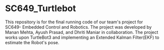 # SC649_Turtlebot
This repository is for the final running code of our team's project for SC649- Embedded Control and Robotics. The project was developed by Manan Mehta, Ayush Prasad, and Dhriti Maniar in collaboration.
The project works upon TurtleBot3 and implementing an Extended Kalman Filter(EKF) to estimate the Robot's pose.
